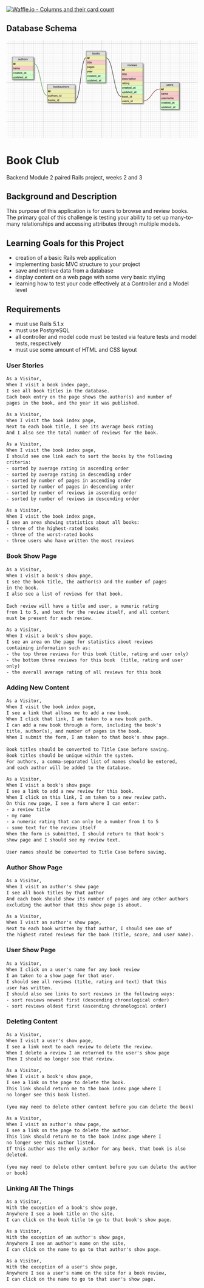[![Waffle.io - Columns and their card count](https://badge.waffle.io/wfischer42/book_club.svg?columns=all)](https://waffle.io/wfischer42/book_club)

## Database Schema
![database schema](schema_diagram.png)

# Book Club

Backend Module 2 paired Rails project, weeks 2 and 3


## Background and Description

This purpose of this application is for users to browse and review books. The primary goal of this challenge is testing your ability to set up many-to-many relationships and accessing attributes through multiple models.


## Learning Goals for this Project

- creation of a basic Rails web application
- implementing basic MVC structure to your project
- save and retrieve data from a database
- display content on a web page with some very basic styling
- learning how to test your code effectively at a Controller and a Model level


## Requirements

- must use Rails 5.1.x
- must use PostgreSQL
- all controller and model code must be tested via feature tests and model tests, respectively
- must use some amount of HTML and CSS layout

### User Stories

```
As a Visitor,
When I visit a book index page,
I see all book titles in the database.
Each book entry on the page shows the author(s) and number of
pages in the book, and the year it was published.
```

```
As a Visitor,
When I visit the book index page,
Next to each book title, I see its average book rating
And I also see the total number of reviews for the book.
```

```
As a Visitor,
When I visit the book index page,
I should see one link each to sort the books by the following criteria:
- sorted by average rating in ascending order
- sorted by average rating in descending order
- sorted by number of pages in ascending order
- sorted by number of pages in descending order
- sorted by number of reviews in ascending order
- sorted by number of reviews in descending order
```

```
As a Visitor,
When I visit the book index page,
I see an area showing statistics about all books:
- three of the highest-rated books
- three of the worst-rated books
- three users who have written the most reviews
```

### Book Show Page

```
As a Visitor,
When I visit a book's show page,
I see the book title, the author(s) and the number of pages
in the book.
I also see a list of reviews for that book.

Each review will have a title and user, a numeric rating
from 1 to 5, and text for the review itself, and all content
must be present for each review.
```

```
As a Visitor,
When I visit a book's show page,
I see an area on the page for statistics about reviews
containing information such as:
- the top three reviews for this book (title, rating and user only)
- the bottom three reviews for this book  (title, rating and user only)
- the overall average rating of all reviews for this book
```

### Adding New Content

```
As a Visitor,
When I visit the book index page,
I see a link that allows me to add a new book.
When I click that link, I am taken to a new book path.
I can add a new book through a form, including the book's
title, author(s), and number of pages in the book.
When I submit the form, I am taken to that book's show page.

Book titles should be converted to Title Case before saving.
Book titles should be unique within the system.
For authors, a comma-separated list of names should be entered,
and each author will be added to the database.
```

```
As a Visitor,
When I visit a book's show page
I see a link to add a new review for this book.
When I click on this link, I am taken to a new review path.
On this new page, I see a form where I can enter:
- a review title
- my name
- a numeric rating that can only be a number from 1 to 5
- some text for the review itself
When the form is submitted, I should return to that book's
show page and I should see my review text.

User names should be converted to Title Case before saving.
```


### Author Show Page

```
As a Visitor,
When I visit an author's show page
I see all book titles by that author
And each book should show its number of pages and any other authors
excluding the author that this show page is about.
```

```
As a Visitor,
When I visit an author's show page,
Next to each book written by that author, I should see one of
the highest rated reviews for the book (title, score, and user name).
```


### User Show Page

```
As a Visitor,
When I click on a user's name for any book review
I am taken to a show page for that user.
I should see all reviews (title, rating and text) that this
user has written.
I should also see links to sort reviews in the following ways:
- sort reviews newest first (descending chronological order)
- sort reviews oldest first (ascending chronological order)
```

### Deleting Content

```
As a Visitor,
When I visit a user's show page,
I see a link next to each review to delete the review.
When I delete a review I am returned to the user's show page
Then I should no longer see that review.
```

```
As a Visitor,
When I visit a book's show page,
I see a link on the page to delete the book.
This link should return me to the book index page where I
no longer see this book listed.

(you may need to delete other content before you can delete the book)
```

```
As a Visitor,
When I visit an author's show page,
I see a link on the page to delete the author.
This link should return me to the book index page where I
no longer see this author listed.
If this author was the only author for any book, that book is also deleted.

(you may need to delete other content before you can delete the author or book)
```


### Linking All The Things

```
As a Visitor,
With the exception of a book's show page,
Anywhere I see a book title on the site,
I can click on the book title to go to that book's show page.
```

```
As a Visitor,
With the exception of an author's show page,
Anywhere I see an author's name on the site,
I can click on the name to go to that author's show page.
```

```
As a Visitor,
With the exception of a user's show page,
Anywhere I see a user's name on the site for a book review,
I can click on the name to go to that user's show page.
```

